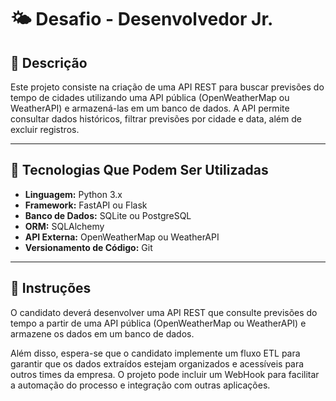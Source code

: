 # 🌤 **Desafio - Desenvolvedor Jr.**

## 📌 Descrição
Este projeto consiste na criação de uma API REST para buscar previsões do tempo de cidades utilizando uma API pública (OpenWeatherMap ou WeatherAPI) e armazená-las em um banco de dados. A API permite consultar dados históricos, filtrar previsões por cidade e data, além de excluir registros.

---

## 🚀 Tecnologias Que Podem Ser Utilizadas
- **Linguagem:** Python 3.x  
- **Framework:** FastAPI ou Flask  
- **Banco de Dados:** SQLite ou PostgreSQL  
- **ORM:** SQLAlchemy  
- **API Externa:** OpenWeatherMap ou WeatherAPI  
- **Versionamento de Código:** Git  

---

## 📖 Instruções

O candidato deverá desenvolver uma API REST que consulte previsões do tempo a partir de uma API pública (OpenWeatherMap ou WeatherAPI) e armazene os dados em um banco de dados.

Além disso, espera-se que o candidato implemente um fluxo ETL para garantir que os dados extraídos estejam organizados e acessíveis para outros times da empresa. O projeto pode incluir um WebHook para facilitar a automação do processo e integração com outras aplicações.
